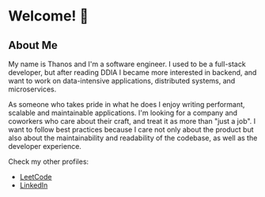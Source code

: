 # Welcome! 👋

## About Me
My name is Thanos and I'm a software engineer. I used to be a full-stack developer, but after reading DDIA I became more interested in backend, 
and want to work on data-intensive applications, distributed systems, and microservices.

As someone who takes pride in what he does I enjoy writing performant, scalable and maintainable applications. 
I'm looking for a company and coworkers who care about their craft, and treat it as more than "just a job". 
I want to follow best practices because I care not only about the product but also about the maintainability and readability of the codebase, as well as the developer experience.

Check my other profiles:
- [LeetCode](https://leetcode.com/popbee/)
- [LinkedIn](https://www.linkedin.com/in/thanosades/)
